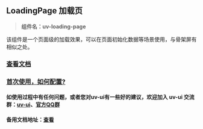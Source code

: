 ## LoadingPage 加载页

> **组件名：uv-loading-page**

该组件是一个页面级的加载效果，可以在页面初始化数据等场景使用，与骨架屏有相似之处。

### [查看文档](https://www.uvui.cn/components/loadingPage.html)

### <a href="https://www.uvui.cn/components/quickstart.html" target="_blank">首次使用，如何配置?</a>

#### 如使用过程中有任何问题，或者您对uv-ui有一些好的建议，欢迎加入 uv-ui 交流群：<a href="https://ext.dcloud.net.cn/plugin?id=12287" target="_blank">uv-ui</a>、<a href="https://www.uvui.cn/components/addQQGroup.html" target="_blank">官方QQ群</a>

#### 备用文档地址：[查看](https://uvui.ppiyy.cn/components/loadingPage.html)